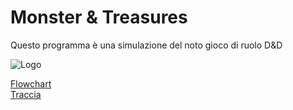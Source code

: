 # Monster & Treasures
Questo programma è una simulazione del noto gioco di ruolo D&D

![Logo](https://www.dragonslair.it/uploads/monthly_2018_07/32648420_DDonBlack.png.2e9c60702df2b9b58d2f0b9f200ace16.png)

[Flowchart](/files/flowchart.png)  
[Traccia](https://github.com/Backend-Developer-School-Tree/Corso-Java-Developer-2023-01/tree/main/module_11/src/MonstersAndTreasures)
